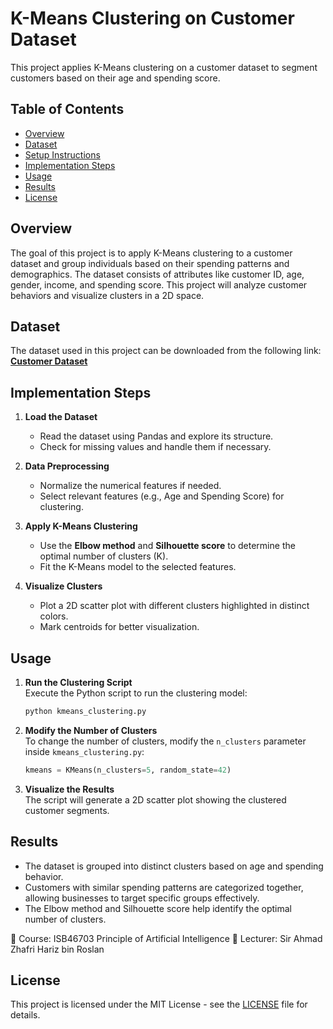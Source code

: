 # K-Means Clustering on Customer Dataset

This project applies K-Means clustering on a customer dataset to segment customers based on their age and spending score.

## Table of Contents

- [Overview](#overview)  
- [Dataset](#dataset)  
- [Setup Instructions](#setup-instructions)  
- [Implementation Steps](#implementation-steps)  
- [Usage](#usage)  
- [Results](#results)  
- [License](#license)  

## Overview

The goal of this project is to apply K-Means clustering to a customer dataset and group individuals based on their spending patterns and demographics. The dataset consists of attributes like customer ID, age, gender, income, and spending score. This project will analyze customer behaviors and visualize clusters in a 2D space.

## Dataset

The dataset used in this project can be downloaded from the following link:  
[**Customer Dataset**](https://t.ly/DW1KA)  

## Implementation Steps

1. **Load the Dataset**  
   - Read the dataset using Pandas and explore its structure.  
   - Check for missing values and handle them if necessary.  

2. **Data Preprocessing**  
   - Normalize the numerical features if needed.  
   - Select relevant features (e.g., Age and Spending Score) for clustering.  

3. **Apply K-Means Clustering**  
   - Use the **Elbow method** and **Silhouette score** to determine the optimal number of clusters (K).  
   - Fit the K-Means model to the selected features.  

4. **Visualize Clusters**  
   - Plot a 2D scatter plot with different clusters highlighted in distinct colors.  
   - Mark centroids for better visualization.  

## Usage

1. **Run the Clustering Script**  
   Execute the Python script to run the clustering model:  
   ```bash
   python kmeans_clustering.py
   ```

2. **Modify the Number of Clusters**  
   To change the number of clusters, modify the `n_clusters` parameter inside `kmeans_clustering.py`:
   ```python
   kmeans = KMeans(n_clusters=5, random_state=42)
   ```

3. **Visualize the Results**  
   The script will generate a 2D scatter plot showing the clustered customer segments.

## Results

- The dataset is grouped into distinct clusters based on age and spending behavior.  
- Customers with similar spending patterns are categorized together, allowing businesses to target specific groups effectively.  
- The Elbow method and Silhouette score help identify the optimal number of clusters.  

📌 Course: ISB46703 Principle of Artificial Intelligence
📌 Lecturer: Sir Ahmad Zhafri Hariz bin Roslan

## License

This project is licensed under the MIT License - see the [LICENSE](LICENSE) file for details.
